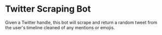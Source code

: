 # Twitter Scraping Bot
Given a Twitter handle, this bot will scrape and return a random tweet from the user's timeline cleaned of any mentions or emojis.
